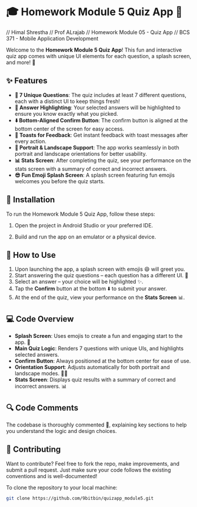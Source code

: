 # 🎓 Homework Module 5 Quiz App 📱

// Himal Shrestha 
// Prof ALrajab
// Homework Module 05 - Quiz App
// BCS 371 - Mobile Application Development

Welcome to the **Homework Module 5 Quiz App**! This fun and interactive quiz app comes with unique UI elements for each question, a splash screen, and more! 🎉

## ✨ Features

- **🧠 7 Unique Questions**: The quiz includes at least 7 different questions, each with a distinct UI to keep things fresh!
- **🎯 Answer Highlighting**: Your selected answers will be highlighted to ensure you know exactly what you picked.
- **⬇️ Bottom-Aligned Confirm Button**: The confirm button is aligned at the bottom center of the screen for easy access.
- **🔔 Toasts for Feedback**: Get instant feedback with toast messages after every action.
- **📱 Portrait & Landscape Support**: The app works seamlessly in both portrait and landscape orientations for better usability.
- **📊 Stats Screen**: After completing the quiz, see your performance on the stats screen with a summary of correct and incorrect answers.
- **😎 Fun Emoji Splash Screen**: A splash screen featuring fun emojis welcomes you before the quiz starts.

## 📲 Installation

To run the Homework Module 5 Quiz App, follow these steps:

1. Open the project in Android Studio or your preferred IDE.

2. Build and run the app on an emulator or a physical device.

## 🚀 How to Use

1. Upon launching the app, a splash screen with emojis 😄 will greet you.
2. Start answering the quiz questions – each question has a different UI. 🎨
3. Select an answer – your choice will be highlighted ✨.
4. Tap the **Confirm** button at the bottom ⬇️ to submit your answer.
5. At the end of the quiz, view your performance on the **Stats Screen** 📊.


## 💻 Code Overview

- **Splash Screen**: Uses emojis to create a fun and engaging start to the app. 🎉
- **Main Quiz Logic**: Renders 7 questions with unique UIs, and highlights selected answers.
- **Confirm Button**: Always positioned at the bottom center for ease of use.
- **Orientation Support**: Adjusts automatically for both portrait and landscape modes. 📱🔄
- **Stats Screen**: Displays quiz results with a summary of correct and incorrect answers. 📊

## 🔍 Code Comments

The codebase is thoroughly commented 📝, explaining key sections to help you understand the logic and design choices.

## 🤝 Contributing

Want to contribute? Feel free to fork the repo, make improvements, and submit a pull request. Just make sure your code follows the existing conventions and is well-documented!

To clone the repository to your local machine:
```bash
git clone https://github.com/9bitbin/quizapp_module5.git
